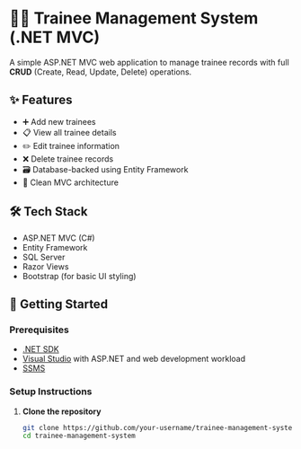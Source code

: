 # 🧑‍💼 Trainee Management System (.NET MVC)

A simple ASP.NET MVC web application to manage trainee records with full **CRUD** (Create, Read, Update, Delete) operations.

## ✨ Features

- ➕ Add new trainees
- 📋 View all trainee details
- ✏️ Edit trainee information
- ❌ Delete trainee records
- 🗃️ Database-backed using Entity Framework
- 📐 Clean MVC architecture

## 🛠️ Tech Stack

- ASP.NET MVC (C#)
- Entity Framework
- SQL Server
- Razor Views
- Bootstrap (for basic UI styling)

## 🚀 Getting Started

### Prerequisites

- [.NET SDK](https://dotnet.microsoft.com/download)
- [Visual Studio](https://visualstudio.microsoft.com/) with ASP.NET and web development workload
- [SSMS](https://learn.microsoft.com/en-us/ssms/install/install)


### Setup Instructions

1. **Clone the repository**

   ```bash
   git clone https://github.com/your-username/trainee-management-system.git
   cd trainee-management-system
